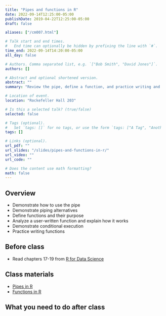 ```yaml
---
title: "Pipes and functions in R"
date: 2022-09-14T12:25:00-05:00
publishDate: 2019-04-22T12:25:00-05:00
draft: false

aliases: ["/cm007.html"]

# Talk start and end times.
#   End time can optionally be hidden by prefixing the line with `#`.
time_end: 2022-09-14T14:20:00-05:00
all_day: false

# Authors. Comma separated list, e.g. `["Bob Smith", "David Jones"]`.
authors: []

# Abstract and optional shortened version.
abstract: ""
summary: "Review the pipe, define a function, and practice writing and debugging functions."

# Location of event.
location: "Rockefeller Hall 203"

# Is this a selected talk? (true/false)
selected: false

# Tags (optional).
#   Set `tags: []` for no tags, or use the form `tags: ["A Tag", "Another Tag"]` for one or more tags.
tags: []

# Links (optional).
url_pdf: ""
url_slides: "/slides/pipes-and-functions-in-r/"
url_video: ""
url_code: ""

# Does the content use math formatting?
math: false
---
```




## Overview

* Demonstrate how to use the pipe
* Demonstrate piping alternatives
* Define functions and their purpose
* Analyze a user-written function and explain how it works
* Demonstrate conditional execution
* Practice writing functions

## Before class

* Read chapters 17-19 from [R for Data Science](http://r4ds.had.co.nz/)

## Class materials

* [Pipes in R](/notes/pipes/)
* [Functions in R](/notes/functions/)

## What you need to do after class
